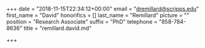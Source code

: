 +++
date = "2018-11-15T22:34:12+00:00"
email = "dremillard@scripps.edu"
first_name = "David"
honorifics = []
last_name = "Remillard"
picture = ""
position = "Research Associate"
suffix = "PhD"
telephone = "858-784-8636"
title = "remillard.david.md"

+++
